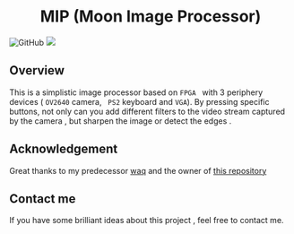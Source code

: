 <!--
 * @Author: Kaixu Chen   Moondok
 * @Date: 2023-02-15 20:09:20
 * @LastEditTime: 2023-02-15 21:16:24
 * @Description: 
-->
# <center> MIP (Moon Image Processor)

![GitHub](https://img.shields.io/github/license/K-D-B/A-simplistic-image-processor-based-on-FPGA)   <img src="https://img.shields.io/badge/powered by-ddl-brightgreen">  

## Overview

This is a simplistic image processor based on ```FPGA ``` with 3 periphery devices ( ```OV2640``` camera, ``` PS2``` keyboard and ```VGA```). By pressing specific buttons, not only can you add different filters to the video stream captured by the camera , but sharpen the image or detect the edges .

## Acknowledgement

Great thanks to my predecessor [waq](https://github.com/wswaq) and the owner of [this repository](https://github.com/pengchengwei54610/Digital-Logic-BIG-HW)

## Contact me

If you have some brilliant ideas about this project , feel free to contact me.







